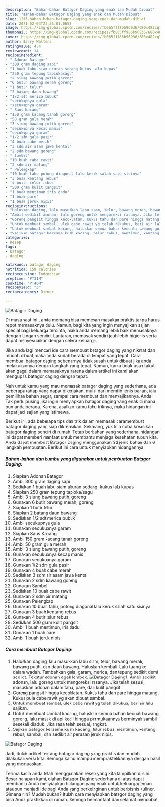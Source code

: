 ```yaml
---
description: "Bahan-bahan Batagor Daging yang enak dan Mudah Dibuat"
title: "Bahan-bahan Batagor Daging yang enak dan Mudah Dibuat"
slug: 1263-bahan-bahan-batagor-daging-yang-enak-dan-mudah-dibuat
date: 2021-02-04T22:36:01.065Z
image: https://img-global.cpcdn.com/recipes/fb065ff986b96936/680x482cq70/batagor-daging-foto-resep-utama.jpg
thumbnail: https://img-global.cpcdn.com/recipes/fb065ff986b96936/680x482cq70/batagor-daging-foto-resep-utama.jpg
cover: https://img-global.cpcdn.com/recipes/fb065ff986b96936/680x482cq70/batagor-daging-foto-resep-utama.jpg
author: Barry Walters
ratingvalue: 4.4
reviewcount: 14
recipeingredient:
- " Adonan Batagor"
- "300 gram daging sapi"
- "1 buah labu siam ukuran sedang kukus lalu kupas"
- "250 gram tepung tapiokasagu"
- "3 siung bawang putih goreng"
- "6 butir bawang merah goreng"
- "1 butir telur"
- "2 batang daun bawang"
- "1/2 sdt merica bubuk"
- "secukupnya gula"
- "secukupnya garam"
- " Saus Kacang"
- "150 gram kacang tanah goreng"
- "50 gram gula merah"
- "3 siung bawang putih goreng"
- "secukupnya kecap manis"
- "secukupnya garam"
- "1/2 sdm gula pasir"
- "4 buah cabe merah"
- "3 sdm air asam jawa kental"
- "2 sdm bawang goreng"
- " Sambel"
- "10 buah cabe rawit"
- "2 sdm air matang"
- " Pelengkap"
- "10 buah tahu potong diagonal lalu keruk salah satu sisinya"
- "3 buah kentang rebus"
- "4 butir telur rebus"
- "500 gram kulit pangsit"
- "1 buah mentimun iris dadu"
- "1 buah pare"
- "1 buah jeruk nipis"
recipeinstructions:
- "Haluskan daging, lalu masukkan labu siam, telur, bawang merah, bawang putih, dan daun bawang. Haluskan kembali. Lalu tuang ke dalam wadah. Tambahkan gula, garam, merica, dan tepung sedikit demi sedikit. Tekstur adonan agak lembek."
- "Ambil sedikit adonan, lalu goreng untuk mengoreksi rasanya. Jika telah sesuai, masukkan adonan dalam tahu, pare, dan kulit pangsit."
- "Goreng pangsit hingga kecoklatan. Kukus tahu dan pare hingga matang. Kukus pula cabe rawit yg akan dibuat sambal."
- "Untuk membuat sambal, ulek cabe rawit yg telah dikukus, beri air lalu sajikan."
- "Untuk membuat sambal kacang, haluskan semua bahan kecuali bawang goreng, lalu masak di api kecil hingga permukaannya berminyak sambil sesekali diaduk. Jika rasa telah sesuai, angkat."
- "Sajikan batagor bersama kuah kacang, telur rebus, mentimun, kentang rebus, sambal, dan sedikit air perasan jeruk nipis."
categories:
- Resep
tags:
- batagor
- daging

katakunci: batagor daging 
nutrition: 159 calories
recipecuisine: Indonesian
preptime: "PT31M"
cooktime: "PT46M"
recipeyield: "3"
recipecategory: Dinner

---
```



![Batagor Daging](https://img-global.cpcdn.com/recipes/fb065ff986b96936/680x482cq70/batagor-daging-foto-resep-utama.jpg)

Di masa  saat ini , anda memang bisa memesan masakan praktis tanpa harus repot memasaknya dulu. Namun, bagi kita yang ingin menyajikan sajian special bagi keluarga tercinta, maka anda memang lebih baik memasaknya dengan tangan sendiri. Lantaran, memasak sendiri jauh lebih higienis serta dapat menyesuaikan dengan selera keluarga.

Jika anda lagi mencari ide cara membuat batagor daging yang nikmat dan mudah dibuat,maka anda sudah berada di tempat yang tepat. Cara membuat batagor daging  sebenarnya tidak susah untuk dibuat jika anda melakukannya dengan langkah yang tepat. Namun, kamu tidak usah takut akan gagal dalam memasaknya 
karena dalam artikel ini kami akan mengupas batagor daging dengan tepat.  



Nah untuk kamu yang mau memasak batagor daging yang sederhana, ada beberapa tahap yang dapat dikerjakan, mulai dari memilih jenis bahan, lalu pemilihan bahan segar, sampai cara membuat dan menyajikannya. Anda Tak perlu pusing jika ingin menyiapkan batagor daging yang enak di mana pun anda berada. Karena, asalkan kamu  tahu triknya, maka hidangan ini dapat jadi sajian yang istimewa.

Berikut ini, ada beberapa tips dan trik dalam memasak caramembuat batagor daging yang siap dikreasikan. Sekarang, yuk kita coba kreasikan batagor daging sendiri di rumah. Tetap berbahan yang sederhana, hidangan ini dapat memberi manfaat untuk membantu menjaga kesehatan tubuh kita. Anda dapat membuat Batagor Daging menggunakan 32 jenis bahan dan 6 langkah pembuatan. Berikut ini cara untuk menyiapkan hidangannya.

<!--inarticleads1-->

##### Bahan-bahan dan bumbu yang digunakan untuk pembuatan Batagor Daging:

1. Siapkan  Adonan Batagor
1. Ambil 300 gram daging sapi
1. Sediakan 1 buah labu siam ukuran sedang, kukus lalu kupas
1. Siapkan 250 gram tepung tapioka/sagu
1. Ambil 3 siung bawang putih, goreng
1. Gunakan 6 butir bawang merah, goreng
1. Siapkan 1 butir telur
1. Siapkan 2 batang daun bawang
1. Sediakan 1/2 sdt merica bubuk
1. Ambil secukupnya gula
1. Gunakan secukupnya garam
1. Siapkan  Saus Kacang
1. Ambil 150 gram kacang tanah goreng
1. Ambil 50 gram gula merah
1. Ambil 3 siung bawang putih, goreng
1. Gunakan secukupnya kecap manis
1. Gunakan secukupnya garam
1. Gunakan 1/2 sdm gula pasir
1. Gunakan 4 buah cabe merah
1. Sediakan 3 sdm air asam jawa kental
1. Gunakan 2 sdm bawang goreng
1. Gunakan  Sambel
1. Sediakan 10 buah cabe rawit
1. Gunakan 2 sdm air matang
1. Gunakan  Pelengkap
1. Gunakan 10 buah tahu, potong diagonal lalu keruk salah satu sisinya
1. Gunakan 3 buah kentang rebus
1. Gunakan 4 butir telur rebus
1. Sediakan 500 gram kulit pangsit
1. Ambil 1 buah mentimun, iris dadu
1. Gunakan 1 buah pare
1. Ambil 1 buah jeruk nipis




<!--inarticleads2-->

##### Cara membuat Batagor Daging:

1. Haluskan daging, lalu masukkan labu siam, telur, bawang merah, bawang putih, dan daun bawang. Haluskan kembali. Lalu tuang ke dalam wadah. Tambahkan gula, garam, merica, dan tepung sedikit demi sedikit. Tekstur adonan agak lembek.
<img src="//assets-global.cpcdn.com/assets/icons/button_play-2c75c40dde080a61004c1f40b05d8f140eaff45d7e9e6481dc71c63d2e7c4909.png" alt="Batagor Daging">1. Ambil sedikit adonan, lalu goreng untuk mengoreksi rasanya. Jika telah sesuai, masukkan adonan dalam tahu, pare, dan kulit pangsit.
1. Goreng pangsit hingga kecoklatan. Kukus tahu dan pare hingga matang. Kukus pula cabe rawit yg akan dibuat sambal.
1. Untuk membuat sambal, ulek cabe rawit yg telah dikukus, beri air lalu sajikan.
1. Untuk membuat sambal kacang, haluskan semua bahan kecuali bawang goreng, lalu masak di api kecil hingga permukaannya berminyak sambil sesekali diaduk. Jika rasa telah sesuai, angkat.
1. Sajikan batagor bersama kuah kacang, telur rebus, mentimun, kentang rebus, sambal, dan sedikit air perasan jeruk nipis.
<img src="//assets-global.cpcdn.com/assets/icons/button_play-2c75c40dde080a61004c1f40b05d8f140eaff45d7e9e6481dc71c63d2e7c4909.png" alt="Batagor Daging">



Jadi, itulah artikel tentang  batagor daging  yang praktis dan mudah dilakukan versi kita. Semoga kamu mampu mempraktekkannya dengan hasil yang memuaskan. 

Terima kasih anda telah menggunakan resep yang kita tampilkan di sini. Besar harapan kami, olahan  Batagor Daging sederhana di atas dapat membantu Anda menyiapkan hidangan yang enak untuk keluarga/teman ataupun menjadi ide bagi Anda yang berkeinginan untuk berbisnis kuliner. Gimana nih? Mudah bukan? Itulah cara menyiapkan batagor daging yang bisa Anda praktikkan di rumah. Semoga bermanfaat dan selamat mencoba!

